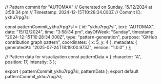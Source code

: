 // Pattern commit for "AUTOMAX"
// Generated on Sunday, 15/12/2024 at 3:58:34 pm
// Timestamp: 2024-12-15T10:28:34.000Z
// Commit ID: ykhu7rpg7sl

const patternCommit_ykhu7rpg7sl = {
  id: "ykhu7rpg7sl",
  text: "AUTOMAX",
  date: "15/12/2024",
  time: "3:58:34 pm",
  dayOfWeek: "Sunday",
  timestamp: "2024-12-15T10:28:34.000Z",
  type: "pattern-generation",
  purpose: "GitHub contribution graph pattern",
  coordinates: {
    x: 5,
    y: 4
  },
  metadata: {
    generatedAt: "2025-07-24T18:19:00.973Z",
    version: "1.0.0"
  }
};

// Pattern data for visualization
const patternData = {
  character: "A",
  position: 17,
  intensity: 3
};

export { patternCommit_ykhu7rpg7sl, patternData };
export default patternCommit_ykhu7rpg7sl;
